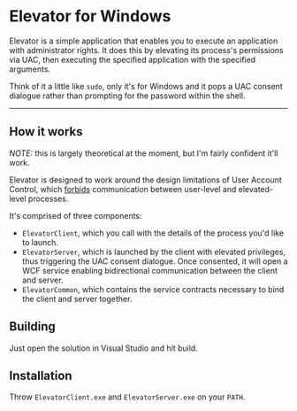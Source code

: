 # Elevator for Windows

Elevator is a simple application that enables you to execute an application with
administrator rights. It does this by elevating its process's permissions via
UAC, then executing the specified application with the specified arguments.

Think of it a little like ```sudo```, only it's for Windows and it pops a UAC
consent dialogue rather than prompting for the password within the shell.

* * *

## How it works

*NOTE:* this is largely theoretical at the moment, but I'm fairly confident
it'll work.

Elevator is designed to work around the design limitations of User Account
Control, which [forbids](http://stackoverflow.com/a/3596354) communication
between user-level and elevated-level processes.

It's comprised of three components:
* ```ElevatorClient```, which you call with the details of the process you'd
  like to launch.
* ```ElevatorServer```, which is launched by the client with elevated
  privileges, thus triggering the UAC consent dialogue. Once consented, it will
  open a WCF service enabling bidirectional communication between the client
  and server.
* ```ElevatorCommon```, which contains the service contracts necessary to bind
  the client and server together.

## Building

Just open the solution in Visual Studio and hit build.

## Installation

Throw ```ElevatorClient.exe``` and ```ElevatorServer.exe``` on your ```PATH```.
